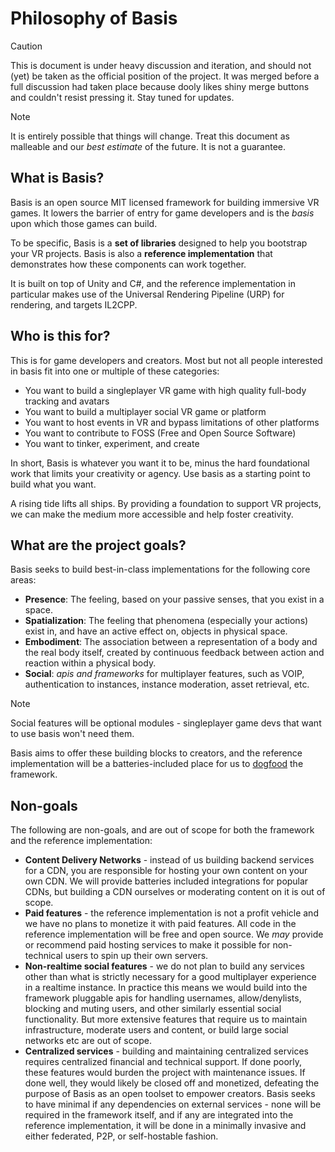 # Philosophy of Basis

> [!CAUTION]
> This is document is under heavy discussion and iteration, and should not (yet) be taken as the official position of the project. It was merged before a full discussion had taken place because dooly likes shiny merge buttons and couldn't resist pressing it. Stay tuned for updates.

> [!NOTE]
> It is entirely possible that things will change. Treat this document as malleable and our *best estimate* of the future. It is not a guarantee.

## What is Basis?

Basis is an open source MIT licensed framework for building immersive VR games.
It lowers the barrier of entry for game developers and is the *basis* upon which
those games can build.

To be specific, Basis is a **set of libraries** designed to help you bootstrap
your VR projects. Basis is also a **reference implementation** that
demonstrates how these components can work together.

It is built on top of Unity and C#, and the reference implementation in
particular makes use of the Universal Rendering Pipeline (URP) for rendering,
and targets IL2CPP.

## Who is this for?

This is for game developers and creators. Most but not all people interested in
basis fit into one or multiple of these categories:

- You want to build a singleplayer VR game with high quality full-body tracking
  and avatars
- You want to build a multiplayer social VR game or platform
- You want to host events in VR and bypass limitations of other platforms
- You want to contribute to FOSS (Free and Open Source Software)
- You want to tinker, experiment, and create

In short, Basis is whatever you want it to be, minus the hard foundational work
that limits your creativity or agency. Use basis as a starting point to build
what you want.

A rising tide lifts all ships. By providing a foundation to support VR
projects, we can make the medium more accessible and help foster creativity.

## What are the project goals?

Basis seeks to build best-in-class implementations for the following core
areas:

- **Presence**: The feeling, based on your passive senses, that you exist in a
  space.  
- **Spatialization**: The feeling that phenomena (especially your actions)
  exist in, and have an active effect on, objects in physical space.  
- **Embodiment**: The association between a representation of a body and the
  real body itself, created by continuous feedback between action and reaction
  within a physical body.  
- **Social**: *apis and frameworks* for multiplayer features, such as
  VOIP, authentication to instances, instance moderation, asset retrieval, etc.


> [!NOTE]
Social features will be optional modules - singleplayer game devs that want to
use basis won't need them.

Basis aims to offer these building blocks to creators, and the reference
implementation will be a batteries-included place for us to [dogfood][dogfood]
the framework.

## Non-goals

The following are non-goals, and are out of scope for both the framework and the
reference implementation:

- **Content Delivery Networks** - instead of us building backend services for a
  CDN, you are responsible for hosting your own content on your own CDN. We will
  provide batteries included integrations for popular CDNs, but building a CDN
  ourselves or moderating content on it is out of scope.
- **Paid features** - the reference implementation is not a profit vehicle and we
  have no plans to monetize it with paid features. All code in the reference
  implementation will be free and open source. We *may* provide or recommend
  paid hosting services to make it possible for non-technical users to spin up
  their own servers.
- **Non-realtime social features** - we do not plan to build any services other
  than what is strictly necessary for a good multiplayer experience in a realtime
  instance. In practice this means we would build into the framework pluggable
  apis for handling usernames, allow/denylists, blocking and muting users, and
  other similarly essential social functionality. But more extensive features
  that require us to maintain infrastructure, moderate users and content, or
  build large social networks etc are out of scope. 
- **Centralized services** - building and maintaining centralized services requires
  centralized financial and technical support. If done poorly, these features
  would burden the project with maintenance issues. If done well, they would
  likely be closed off and monetized, defeating the purpose of Basis as an open
  toolset to empower creators. Basis seeks to have minimal if any dependencies
  on external services - none will be required in the framework itself, and if
  any are integrated into the reference implementation, it will be done in a
  minimally invasive and either federated, P2P, or self-hostable fashion.

[dogfood]: https://en.wikipedia.org/wiki/Eating_your_own_dog_food
